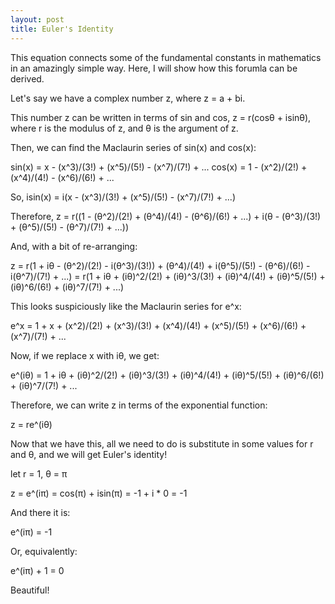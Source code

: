 ```yaml
---
layout: post
title: Euler's Identity
---
```


This equation connects some of the fundamental constants in mathematics in an amazingly simple way. Here, I will show how this forumla can be derived.

Let's say we have a complex number z, where z = a + bi.

This number z can be written in terms of sin and cos, z = r(cosθ + isinθ), where r is the modulus of z, and θ is the argument of z.

Then, we can find the Maclaurin series of sin(x) and cos(x):

sin(x) = x - (x^3)/(3!) + (x^5)/(5!) - (x^7)/(7!) + ...
cos(x) = 1 - (x^2)/(2!) + (x^4)/(4!) - (x^6)/(6!) + ...

So, isin(x) = i(x - (x^3)/(3!) + (x^5)/(5!) - (x^7)/(7!) + ...)

Therefore, z = r((1 - (θ^2)/(2!) + (θ^4)/(4!) - (θ^6)/(6!) + ...) + i(θ - (θ^3)/(3!) + (θ^5)/(5!) - (θ^7)/(7!) + ...))

And, with a bit of re-arranging:

z = r(1 + iθ - (θ^2)/(2!) - i(θ^3)/(3!)) + (θ^4)/(4!) + i(θ^5)/(5!) - (θ^6)/(6!) - i(θ^7)/(7!) + ...)
  = r(1 + iθ + (iθ)^2/(2!) + (iθ)^3/(3!) + (iθ)^4/(4!) + (iθ)^5/(5!) + (iθ)^6/(6!) + (iθ)^7/(7!) + ...)
  
This looks suspiciously like the Maclaurin series for e^x:
  
e^x = 1 + x + (x^2)/(2!) + (x^3)/(3!) + (x^4)/(4!) + (x^5)/(5!) + (x^6)/(6!) + (x^7)/(7!) + ...
  
Now, if we replace x with iθ, we get:

e^(iθ) = 1 + iθ + (iθ)^2/(2!) + (iθ)^3/(3!) + (iθ)^4/(4!) + (iθ)^5/(5!) + (iθ)^6/(6!) + (iθ)^7/(7!) + ...

Therefore, we can write z in terms of the exponential function:

z = re^(iθ)


Now that we have this, all we need to do is substitute in some values for r and θ, and we will get Euler's identity!

let r = 1, θ = π

z = e^(iπ) 
  = cos(π) + isin(π)
  = -1 + i * 0
  = -1
  
And there it is:

e^(iπ) = -1

Or, equivalently:

e^(iπ) + 1 = 0


Beautiful!
